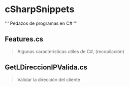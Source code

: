# cSharpSnippets
'''
Pedazos de programas en C#
'''

## Features.cs
>Algunas caracteristicas utiles de C#, (recopilación)

## GetLDireccionIPValida.cs
>Validar la dirección del cliente
